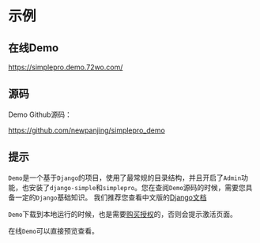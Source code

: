# 示例

## 在线Demo

https://simplepro.demo.72wo.com/

## 源码

Demo Github源码：

https://github.com/newpanjing/simplepro_demo


## 提示

`Demo`是一个基于`Django`的项目，使用了最常规的目录结构，并且开启了`Admin`功能，也安装了`django-simple`和`simplepro`。您在查阅`Demo`源码的时候，需要您具备一定的`Django`基础知识。
我们推荐您查看中文版的[Django文档](https://docs.djangoproject.com/zh-hans/4.2/)

`Demo`下载到本地运行的时候，也是需要[购买授权](/guide/purchase.html)的，否则会提示激活页面。

在线`Demo`可以直接预览查看。